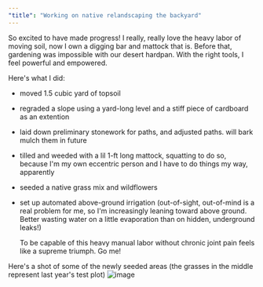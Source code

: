 ```yaml
---
"title": "Working on native relandscaping the backyard"
---
```


So excited to have made progress! I really, really love the heavy labor of moving soil, now I own a digging bar and mattock that is. Before that, gardening was impossible with our desert hardpan. With the right tools, I feel powerful and empowered.

Here's what I did:

- moved 1.5 cubic yard of topsoil
- regraded a slope using a yard-long level and a stiff piece of cardboard as an extention
- laid down preliminary stonework for paths, and adjusted paths. will bark mulch them in future
- tilled and weeded with a lil 1-ft long mattock, squatting to do so, because I'm my own eccentric person and I have to do things my way, apparently
- seeded a native grass mix and wildflowers
- set up automated above-ground irrigation (out-of-sight, out-of-mind is a real problem for me, so I'm increasingly leaning toward above ground. Better wasting water on a little evaporation than on hidden, underground leaks!)

  To be capable of this heavy manual labor without chronic joint pain feels like a supreme triumph. Go me! 


Here's a shot of some of the newly seeded areas (the grasses in the middle represent last year's test plot)
![image](https://github.com/user-attachments/assets/6ab88520-77b0-4ab8-bb4e-0055df91f62f)
